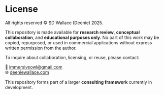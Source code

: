 # License

All rights reserved © SD Wallace (Deenie) 2025.

This repository is made available for **research review**, **conceptual collaboration**, and **educational purposes only**. No part of this work may be copied, repurposed, or used in commercial applications without express written permission from the author.

To inquire about collaboration, licensing, or reuse, please contact:

📧 [immersiveowl@gmail.com](mailto:immersiveowl@gmail.com)  
🌐 [deeniewallace.com](https://deeniewallace.com)

This repository forms part of a larger **consulting framework** currently in development.
